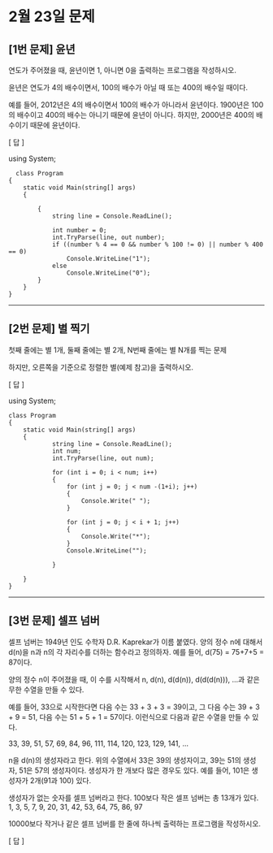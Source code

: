 # 2월 23일 문제

## [1번 문제] 윤년
연도가 주어졌을 때, 윤년이면 1, 아니면 0을 출력하는 프로그램을 작성하시오.

윤년은 연도가 4의 배수이면서, 100의 배수가 아닐 때 또는 400의 배수일 때이다.

예를 들어, 2012년은 4의 배수이면서 100의 배수가 아니라서 윤년이다. 1900년은 100의 배수이고 400의 배수는 아니기 때문에 윤년이 아니다. 하지만, 2000년은 400의 배수이기 때문에 윤년이다.

[ 답 ]

using System;

      class Program
    {
        static void Main(string[] args)
        {
     
            {
                string line = Console.ReadLine();

                int number = 0;
                int.TryParse(line, out number);
                if ((number % 4 == 0 && number % 100 != 0) || number % 400 == 0)
                    Console.WriteLine("1");
                else
                    Console.WriteLine("0");
            }
        }  
    }


---------------------------------------------------

## [2번 문제] 별 찍기 
첫째 줄에는 별 1개, 둘째 줄에는 별 2개, N번째 줄에는 별 N개를 찍는 문제

하지만, 오른쪽을 기준으로 정렬한 별(예제 참고)을 출력하시오.

[ 답 ]

using System;


    class Program
    {
        static void Main(string[] args)
        {
                string line = Console.ReadLine();
                int num;
                int.TryParse(line, out num);

                for (int i = 0; i < num; i++) 
                {
                    for (int j = 0; j < num -(1+i); j++)
                    {
                        Console.Write(" ");
                    }

                    for (int j = 0; j < i + 1; j++)
                    {
                        Console.Write("*");
                    }
                    Console.WriteLine("");

                }
            
        }
    }





---------------------------------------------------

## [3번 문제] 셀프 넘버
셀프 넘버는 1949년 인도 수학자 D.R. Kaprekar가 이름 붙였다. 양의 정수 n에 대해서 d(n)을 n과 n의 각 자리수를 더하는 함수라고 정의하자. 예를 들어, d(75) = 75+7+5 = 87이다.

양의 정수 n이 주어졌을 때, 이 수를 시작해서 n, d(n), d(d(n)), d(d(d(n))), ...과 같은 무한 수열을 만들 수 있다.

예를 들어, 33으로 시작한다면 다음 수는 33 + 3 + 3 = 39이고, 그 다음 수는 39 + 3 + 9 = 51, 다음 수는 51 + 5 + 1 = 57이다. 이런식으로 다음과 같은 수열을 만들 수 있다.

33, 39, 51, 57, 69, 84, 96, 111, 114, 120, 123, 129, 141, ...

n을 d(n)의 생성자라고 한다. 위의 수열에서 33은 39의 생성자이고, 39는 51의 생성자, 51은 57의 생성자이다. 생성자가 한 개보다 많은 경우도 있다. 예를 들어, 101은 생성자가 2개(91과 100) 있다.

생성자가 없는 숫자를 셀프 넘버라고 한다. 100보다 작은 셀프 넘버는 총 13개가 있다. 1, 3, 5, 7, 9, 20, 31, 42, 53, 64, 75, 86, 97

10000보다 작거나 같은 셀프 넘버를 한 줄에 하나씩 출력하는 프로그램을 작성하시오.

[ 답 ]
